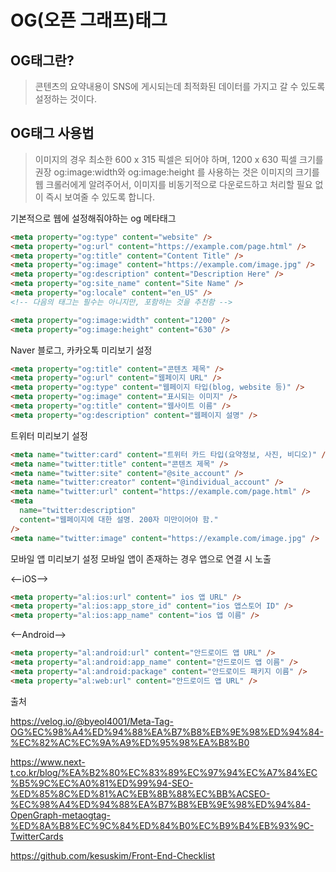 # OG(오픈 그래프)태그

## OG태그란?

> 콘텐츠의 요약내용이 SNS에 게시되는데 최적화된 데이터를 가지고 갈 수 있도록 설정하는 것이다.

## OG태그 사용법

> 이미지의 경우 최소한 600 x 315 픽셀은 되어야 하며, 1200 x 630 픽셀 크기를 권장
> og:image:width와 og:image:height 를 사용하는 것은 이미지의 크기를 웹 크롤러에게 알려주어서, 이미지를 비동기적으로 다운로드하고 처리할 필요 없이 즉시 보여줄 수 있도록 합니다.

기본적으로 웹에 설정해줘야하는 og 메타태그

```html
<meta property="og:type" content="website" />
<meta property="og:url" content="https://example.com/page.html" />
<meta property="og:title" content="Content Title" />
<meta property="og:image" content="https://example.com/image.jpg" />
<meta property="og:description" content="Description Here" />
<meta property="og:site_name" content="Site Name" />
<meta property="og:locale" content="en_US" />
<!-- 다음의 태그는 필수는 아니지만, 포함하는 것을 추천함 -->

<meta property="og:image:width" content="1200" />
<meta property="og:image:height" content="630" />
```

Naver 블로그, 카카오톡 미리보기 설정

```html
<meta property="og:title" content="콘텐츠 제목" />
<meta property="og:url" content="웹페이지 URL" />
<meta property="og:type" content="웹페이지 타입(blog, website 등)" />
<meta property="og:image" content="표시되는 이미지" />
<meta property="og:title" content="웹사이트 이름" />
<meta property="og:description" content="웹페이지 설명" />
```

트위터 미리보기 설정

```html
<meta name="twitter:card" content="트위터 카드 타입(요약정보, 사진, 비디오)" />
<meta name="twitter:title" content="콘텐츠 제목" />
<meta name="twitter:site" content="@site_account" />
<meta name="twitter:creator" content="@individual_account" />
<meta name="twitter:url" content="https://example.com/page.html" />
<meta
  name="twitter:description"
  content="웹페이지에 대한 설명. 200자 미만이어야 함."
/>
<meta name="twitter:image" content="https://example.com/image.jpg" />
```

모바일 앱 미리보기 설정
모바일 앱이 존재하는 경우 앱으로 연결 시 노출

<--iOS-->

```html
<meta property="al:ios:url" content=" ios 앱 URL" />
<meta property="al:ios:app_store_id" content="ios 앱스토어 ID" />
<meta property="al:ios:app_name" content="ios 앱 이름" />
```

<--Android-->

```html
<meta property="al:android:url" content="안드로이드 앱 URL" />
<meta property="al:android:app_name" content="안드로이드 앱 이름" />
<meta property="al:android:package" content="안드로이드 패키지 이름" />
<meta property="al:web:url" content="안드로이드 앱 URL" />
```

출처

https://velog.io/@byeol4001/Meta-Tag-OG%EC%98%A4%ED%94%88%EA%B7%B8%EB%9E%98%ED%94%84-%EC%82%AC%EC%9A%A9%ED%95%98%EA%B8%B0

https://www.next-t.co.kr/blog/%EA%B2%80%EC%83%89%EC%97%94%EC%A7%84%EC%B5%9C%EC%A0%81%ED%99%94-SEO-%ED%85%8C%ED%81%AC%EB%8B%88%EC%BB%ACSEO-%EC%98%A4%ED%94%88%EA%B7%B8%EB%9E%98%ED%94%84-OpenGraph-metaogtag-%ED%8A%B8%EC%9C%84%ED%84%B0%EC%B9%B4%EB%93%9C-TwitterCards

https://github.com/kesuskim/Front-End-Checklist
